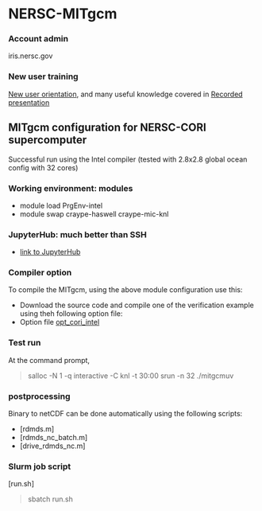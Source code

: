 # NERSC-MITgcm

### Account admin
iris.nersc.gov

### New user training
[New user orientation](https://www.nersc.gov/users/training/events/new-user-training-june-16-2020/), and many useful knowledge covered in [Recorded presentation](https://www.youtube.com/playlist?list=PL20S5EeApOSsFDfNrshVdiaQKZK4CNFq7)

## MITgcm configuration for NERSC-CORI supercomputer
Successful run using the Intel compiler (tested with 2.8x2.8 global ocean config with 32 cores)

### Working environment: modules
* module load PrgEnv-intel
* module swap craype-haswell craype-mic-knl

### JupyterHub: much better than SSH
* [link to JupyterHub](https://jupyter.nersc.gov/hub/home)

### Compiler option
To compile the MITgcm, using the above module configuration use this: 
* Download the source code and compile one of the verification example using theh following option file: 
* Option file [opt_cori_intel](https://github.com/takaito1/NERSC-MITgcm/blob/main/opt_cori_intel)

### Test run
At the command prompt,
> salloc -N 1 -q interactive -C knl -t 30:00 
> srun -n 32 ./mitgcmuv

### postprocessing 
Binary to netCDF can be done automatically using the following scripts: 
* [rdmds.m]
* [rdmds_nc_batch.m]
* [drive_rdmds_nc.m]

### Slurm job script
[run.sh]
> sbatch run.sh
